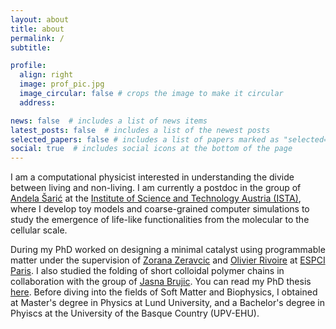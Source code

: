 ```yaml
---
layout: about
title: about
permalink: /
subtitle:

profile:
  align: right
  image: prof_pic.jpg
  image_circular: false # crops the image to make it circular
  address:

news: false  # includes a list of news items
latest_posts: false  # includes a list of the newest posts
selected_papers: false # includes a list of papers marked as "selected={true}"
social: true  # includes social icons at the bottom of the page
---
```


I am a computational physicist interested in understanding the divide between living and non-living. I am currently a postdoc in the group of [Andela Šarić](http://https://andelasaric.com) at the [Institute of Science and Technology Austria (ISTA)](https://ist.ac.at/en/home/), where I develop toy models and coarse-grained computer simulations to study the emergence of life-like functionalities from the molecular to the cellular scale.

During my PhD worked on designing a minimal catalyst using programmable matter under the supervision of [Zorana Zeravcic](https://zzorana.wixsite.com/lifeinajar) and [Olivier Rivoire](http://statbio.net/) at [ESPCI Paris](https://www.espci.psl.eu/en/). I also studied the folding of short colloidal polymer chains in collaboration with the group of [Jasna Brujic](https://wp.nyu.edu/brujiclab/). You can read my PhD thesis [here](https://www.theses.fr/2022UPSLS036). Before diving into the fields of Soft Matter and Biophysics, I obtained at Master's degree in Physics at Lund University, and a Bachelor's degree in Phyiscs at the University of the Basque Country (UPV-EHU).
